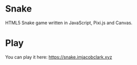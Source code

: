 # Snake

HTML5 Snake game written in JavaScript, Pixi.js and Canvas.

# Play

You can play it here: https://snake.imjacobclark.xyz
